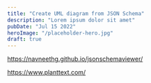 ```yaml
---
title: "Create UML diagram from JSON Schema"
description: "Lorem ipsum dolor sit amet"
pubDate: "Jul 15 2022"
heroImage: "/placeholder-hero.jpg"
draft: true
---
```


https://navneethg.github.io/jsonschemaviewer/

https://www.planttext.com/
